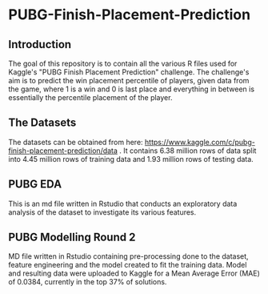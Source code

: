 # PUBG-Finish-Placement-Prediction

## Introduction

The goal of this repository is to contain all the various R files used for Kaggle's "PUBG Finish Placement Prediction" challenge.  The challenge's aim is to predict the win placement percentile of players, given data from the game, where 1 is a win and 0 is last place and everything in between is essentially the percentile placement of the player.

## The Datasets
The datasets can be obtained from here: https://www.kaggle.com/c/pubg-finish-placement-prediction/data .  It contains 6.38 million rows of data split into 4.45 million rows of training data and 1.93 million rows of testing data.  

## PUBG EDA
This is an md file written in Rstudio that conducts an exploratory data analysis of the dataset to investigate its various features.  

## PUBG Modelling Round 2
MD file written in Rstudio containing pre-processing done to the dataset, feature engineering and the model created to fit the training data.  Model and resulting data were uploaded to Kaggle for a Mean Average Error (MAE) of 0.0384, currently in the top 37% of solutions.
